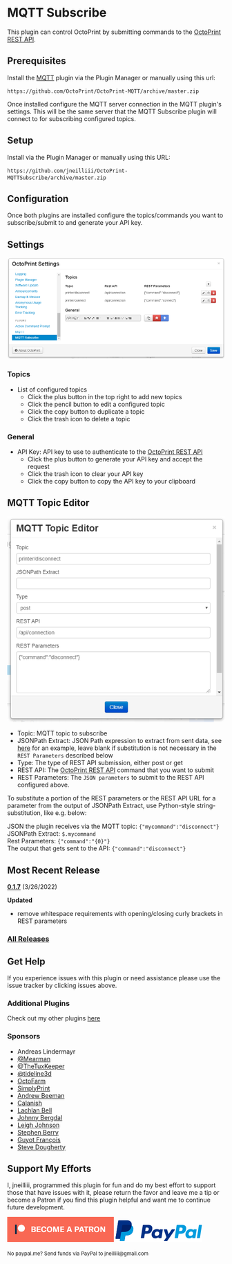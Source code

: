 # MQTT Subscribe

This plugin can control OctoPrint by submitting commands to the [OctoPrint REST API](http://docs.octoprint.org/en/master/api/index.html).

## Prerequisites

Install the [MQTT](https://github.com/OctoPrint/OctoPrint-MQTT) plugin via the Plugin Manager or manually using this url:

	https://github.com/OctoPrint/OctoPrint-MQTT/archive/master.zip

Once installed configure the MQTT server connection in the MQTT plugin's settings. This will be the same server that the MQTT Subscribe plugin will connect to for subscribing configured topics.

## Setup

Install via the Plugin Manager or manually using this URL:

    https://github.com/jneilliii/OctoPrint-MQTTSubscribe/archive/master.zip

## Configuration

Once both plugins are installed configure the topics/commands you want to subscribe/submit to and generate your API key.

## Settings

![settings screenshot](settings.png)

### Topics
- List of configured topics
  - Click the plus button in the top right to add new topics
  - Click the pencil button to edit a configured topic
  - Click the copy button to duplicate a topic
  - Click the trash icon to delete a topic
### General
- API Key: API key to use to authenticate to the [OctoPrint REST API](http://docs.octoprint.org/en/master/api/index.html)
  - Click the plus button to generate your API key and accept the request
  - Click the trash icon to clear your API key
  - Click the copy button to copy the API key to your clipboard

## MQTT Topic Editor

![topic editor screenshot](settings_topic_editor.png)

- Topic: MQTT topic to subscribe
- JSONPath Extract: JSON Path expression to extract from sent data, see [here](https://github.com/jneilliii/OctoPrint-MQTTSubscribe/issues/7#issuecomment-582166178) for an example, leave blank if substitution is not necessary in the `REST Parameters` described below
- Type: The type of REST API submission, either post or get
- REST API: The [OctoPrint REST API](http://docs.octoprint.org/en/master/api/index.html) command that you want to submit
- REST Parameters: The `JSON parameters` to submit to the REST API configured above.

To substitute a portion of the REST parameters or the REST API URL for a parameter from the output of JSONPath Extract, use Python-style string-substitution, like e.g. below:  

JSON the plugin receives via the MQTT topic: `{"mycommand":"disconnect"}`  
JSONPath Extract: `$.mycommand`  
Rest Parameters: `{"command":"{0}"}`  
The output that gets sent to the API: `{"command":"disconnect"}`

## Most Recent Release

**[0.1.7](https://github.com/jneilliii/OctoPrint-MQTTSubscribe/releases/tag/0.1.7)** (3/26/2022)

**Updated**

* remove whitespace requirements with opening/closing curly brackets in REST parameters

### [All Releases](https://github.com/jneilliii/OctoPrint-MQTTSubscribe/releases)

## Get Help

If you experience issues with this plugin or need assistance please use the issue tracker by clicking issues above.

### Additional Plugins

Check out my other plugins [here](https://plugins.octoprint.org/by_author/#jneilliii)

### Sponsors
- Andreas Lindermayr
- [@Mearman](https://github.com/Mearman)
- [@TheTuxKeeper](https://github.com/thetuxkeeper)
- [@tideline3d](https://github.com/tideline3d/)
- [OctoFarm](https://octofarm.net/)
- [SimplyPrint](https://simplyprint.dk/)
- [Andrew Beeman](https://github.com/Kiendeleo)
- [Calanish](https://github.com/calanish)
- [Lachlan Bell](https://lachy.io/)
- [Johnny Bergdal](https://github.com/bergdahl)
- [Leigh Johnson](https://github.com/leigh-johnson)
- [Stephen Berry](https://github.com/berrystephenw)
- [Guyot François](https://github.com/iFrostizz)
- [Steve Dougherty](https://github.com/Thynix)
## Support My Efforts
I, jneilliii, programmed this plugin for fun and do my best effort to support those that have issues with it, please return the favor and leave me a tip or become a Patron if you find this plugin helpful and want me to continue future development.

[![Patreon](patreon-with-text-new.png)](https://www.patreon.com/jneilliii) [![paypal](paypal-with-text.png)](https://paypal.me/jneilliii)

<small>No paypal.me? Send funds via PayPal to jneilliii&#64;gmail&#46;com</small>
